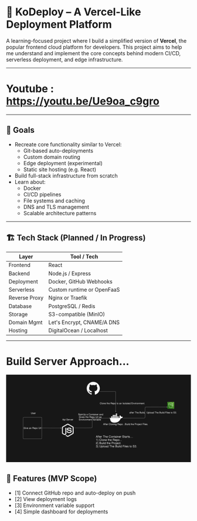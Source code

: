 # 🚀 KoDeploy – A Vercel-Like Deployment Platform

A learning-focused project where I build a simplified version of **Vercel**, the popular frontend cloud platform for developers. This project aims to help me understand and implement the core concepts behind modern CI/CD, serverless deployment, and edge infrastructure.

---
# Youtube : https://youtu.be/Ue9oa_c9gro
---

## 🎯 Goals

- Recreate core functionality similar to Vercel:
  - Git-based auto-deployments
  - Custom domain routing
  - Edge deployment (experimental)
  - Static site hosting (e.g. React)
- Build full-stack infrastructure from scratch
- Learn about:
  - Docker
  - CI/CD pipelines
  - File systems and caching
  - DNS and TLS management
  - Scalable architecture patterns

---

## 🏗️ Tech Stack (Planned / In Progress)

| Layer         | Tool / Tech               |
|--------------|---------------------------|
| Frontend      | React                      |
| Backend       | Node.js / Express          |
| Deployment    | Docker, GitHub Webhooks   |
| Serverless    | Custom runtime or OpenFaaS |
| Reverse Proxy | Nginx or Traefik          |
| Database      | PostgreSQL / Redis        |
| Storage       | S3-compatible (MinIO)     |
| Domain Mgmt   | Let's Encrypt, CNAME/A DNS |
| Hosting       | DigitalOcean / Localhost  |

---

# Build Server Approach...

![image info](./kodeploy-approach-2.png)


## 🔧 Features (MVP Scope)

- [1] Connect GitHub repo and auto-deploy on push
- [2] View deployment logs
- [3] Environment variable support
- [4] Simple dashboard for deployments


